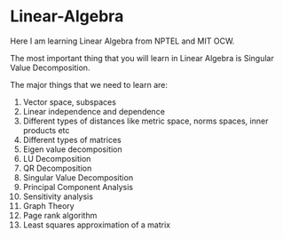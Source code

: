 # Linear-Algebra
Here I am learning Linear Algebra from NPTEL and MIT OCW.

The most important thing that you will learn in Linear Algebra is Singular Value Decomposition.

The major things that we need to learn are: 

1) Vector space, subspaces
2) Linear independence and dependence
3) Different types of distances like metric space, norms spaces, inner products etc
4) Different types of matrices
5) Eigen value decomposition
6) LU Decomposition
7) QR Decomposition
8) Singular Value Decomposition
9) Principal Component Analysis
10) Sensitivity analysis
11) Graph Theory
12) Page rank algorithm
13) Least squares approximation of a matrix
    
